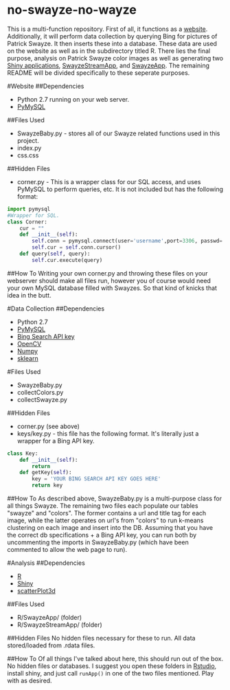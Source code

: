 no-swayze-no-wayze
==================
This is a multi-function repository. First of all, it functions as a [website](http://noswayzenowayze.com). Additionally, it will perform data collection by querying Bing for pictures of Patrick Swayze. It then inserts these into a database. These data are used on the website as well as in the subdirectory titled R. There lies the final purpose, analysis on Patrick Swayze color images as well as generating two [Shiny applications](http://shiny.rstudio.com/), [SwayzeStreamApp](http://swayzeallthewayze.shinyapps.io/SwayzeStreamApp), and [SwayzeApp](http://swayzeallthewayze.shinyapps.io/SwayzeApp).  The remaining README will be divided specifically to these seperate purposes.

#Website
##Dependencies
* Python 2.7 running on your web server.
* [PyMySQL](https://github.com/PyMySQL/PyMySQL)

##Files Used
* SwayzeBaby.py - stores all of our Swayze related functions used in this project.
* index.py
* css.css

##Hidden Files
* corner.py - This is a wrapper class for our SQL access, and uses PyMySQL to perform queries, etc. It is not included but has the following format:
```python
import pymysql
#Wrapper for SQL.
class Corner:
	cur = ""
	def __init__(self):
		self.conn = pymysql.connect(user='username',port=3306, passwd='password', host='yourHost', db='yourDatabase')
		self.cur = self.conn.cursor()
	def query(self, query):
		self.cur.execute(query)
```

##How To
Writing your own corner.py and throwing these files on your webserver should make all files run, however you of course would need your own MySQL database filled with Swayzes. So that kind of knicks that idea in the butt.


#Data Collection
##Dependencies
* Python 2.7
* [PyMySQL](https://github.com/PyMySQL/PyMySQL)
* [Bing Search API key](http://datamarket.azure.com/dataset/bing/search)
* [OpenCV](http://opencv.org/)
* [Numpy](http://www.numpy.org/)
* [sklearn](http://scikit-learn.org/stable/)

#Files Used
* SwayzeBaby.py
* collectColors.py
* collectSwayze.py

##Hidden Files
* corner.py (see above)
* keys/key.py - this file has the following format. It's literally just a wrapper for a Bing API key.
```python
class Key:
	def __init__(self):
		return
	def getKey(self):
		key = 'YOUR BING SEARCH API KEY GOES HERE'
		return key
```

##How To
As described above, SwayzeBaby.py is a multi-purpose class for all things Swayze. The remaining two files each populate our tables "swayze"  and "colors". The former contains a url and title tag for each image, while the latter operates on url's from "colors" to run k-means clustering on each image and insert into the DB. Assuming that you have the correct db specifications + a Bing API key, you can run both by uncommenting the imports in SwayzeBaby.py (which have been commented to allow the web page to run).

#Analysis
##Dependencies
* [R](http://www.r-project.org/)
* [Shiny](http://shiny.rstudio.com/)
* [scatterPlot3d](http://cran.r-project.org/web/packages/scatterplot3d/index.html)

##Files Used
* R/SwayzeApp/ (folder)
* R/SwayzeStreamApp/ (folder)

##Hidden Files
No hidden files necessary for these to run. All data stored/loaded from .rdata files. 

##How To
Of all things I've talked about here, this should run out of the box. No hidden files or databases. I suggest you open these folders in [Rstudio](http://www.rstudio.com/), install shiny, and just call `runApp()` in one of the two files mentioned. Play with as desired.
